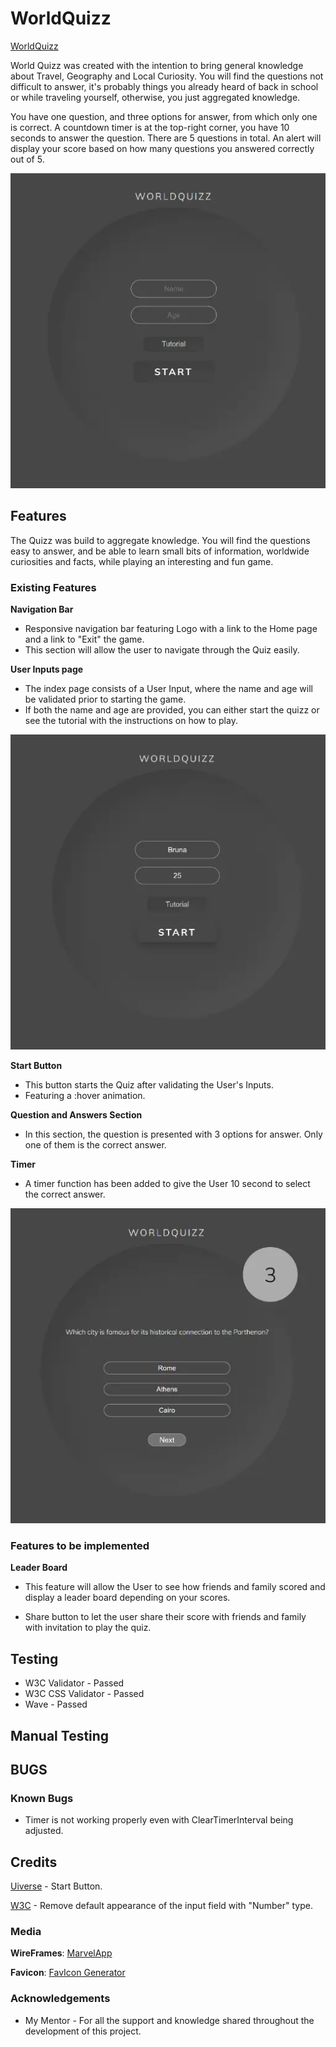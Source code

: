 # WorldQuizz

[WorldQuizz](https://brrunaribeiro.github.io/project-2/)

World Quizz was created with the intention to bring general knowledge about Travel, Geography and Local Curiosity. 
You will find the questions not difficult to answer, it's probably things you already heard of back in school or while traveling yourself, otherwise, you just aggregated knowledge.

You have one question, and three options for answer, from which only one is correct. A countdown timer is at the top-right corner, you have 10 seconds to answer the question.
There are 5 questions in total. 
An alert will display your score based on how many questions you answered correctly out of 5.

![WorldQuizz](assets\images\project-screenshot1.webp)

## Features

The Quizz was build to aggregate knowledge. You will find the questions easy to answer, and be able to learn small bits of information, worldwide curiosities and facts, while playing an interesting and fun game. 

### Existing Features

__Navigation Bar__

- Responsive navigation bar featuring Logo with a link to the Home page and a link to "Exit" the game.
- This section will allow the user to navigate through the Quiz easily.

__User Inputs page__

- The index page consists of a User Input, where the name and age will be validated prior to starting the game.
- If both the name and age are provided, you can either start the quizz or see the tutorial with the instructions on how to play.

![UserInput](assets\images\project-screenshot2.webp)

__Start Button__

- This button starts the Quiz after validating the User's Inputs. 
- Featuring a :hover animation.

__Question and Answers Section__

- In this section, the question is presented with 3 options for answer. Only one of them is the correct answer.

__Timer__

- A timer function has been added to give the User 10 second to select the correct answer. 

![Question and Answer options with Timer](assets\images\project-screenshot3.webp)


### Features to be implemented

__Leader Board__
    
- This feature will allow the User to see how friends and family scored and display a leader board depending on your scores.

- Share button to let the user share their score with friends and family with invitation to play the quiz.

## Testing

* W3C Validator - Passed
* W3C CSS Validator - Passed
* Wave - Passed

## Manual Testing



## BUGS

### Known Bugs

- Timer is not working properly even with ClearTimerInterval being adjusted.


## Credits

[Uiverse](https://uiverse.io/) - Start Button.

[W3C](https://www.w3schools.com/howto/howto_css_hide_arrow_number.asp) - Remove default appearance of the input field with "Number" type.
    
### Media

__WireFrames__: [MarvelApp](https://marvelapp.com/prototype/bj49j2h)

__Favicon__: [FavIcon Generator]( https://favicon.io/)


### Acknowledgements

- My Mentor - For all the support and knowledge shared throughout the development of this project.
